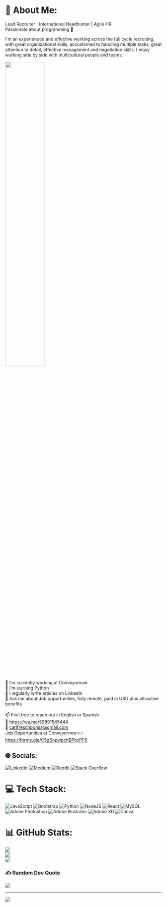 # 💫 About Me:

Lead Recruiter | International Headhunter | Agile HR <br>
Passionate about programming 💜 <br>

I'm an experienced and effective working across the full cycle recruiting, with great organizational skills, accustomed to handling multiple tasks, great attention to detail, effective management and negotiation skills. I enjoy working side by side with multicultural people and teams.


<img src= "https://media.giphy.com/media/WU0SzGzJZmW7KypTRS/giphy.gif" style="width: 50%; display: inline-block;">

<br>🔭 I’m currently working at Conveyornow<br>🌱 I’m learning Python<br>📝 I regularly write articles on LinkedIn<br>💬 Ask me about Job opportunities, fully remote, paid in USD plus attractive benefits<br><br>📫 Feel free to reach out in English or Spanish <br>
💬 https://wa.me/59891545444 <br>
📩 carlfreschponsa@gmail.com <br>
Job Opportunities at Conveyornow 👉 https://forms.gle/C5gSnpwpchBPbxPF6 <br>


## 🌐 Socials:
[![LinkedIn](https://img.shields.io/badge/LinkedIn-%230077B5.svg?logo=linkedin&logoColor=white)](https://linkedin.com/in/carlafreschpons) [![Medium](https://img.shields.io/badge/Medium-12100E?logo=medium&logoColor=white)](https://medium.com/@@carlafreschpons) [![Reddit](https://img.shields.io/badge/Reddit-%23FF4500.svg?logo=Reddit&logoColor=white)](https://reddit.com/user/Competitive-Style338) [![Stack Overflow](https://img.shields.io/badge/-Stackoverflow-FE7A16?logo=stack-overflow&logoColor=white)](https://stackoverflow.com/users/286623) 

# 💻 Tech Stack:
![JavaScript](https://img.shields.io/badge/javascript-%23323330.svg?style=for-the-badge&logo=javascript&logoColor=%23F7DF1E) ![Bootstrap](https://img.shields.io/badge/bootstrap-%23563D7C.svg?style=for-the-badge&logo=bootstrap&logoColor=white) ![Python](https://img.shields.io/badge/python-3670A0?style=for-the-badge&logo=python&logoColor=ffdd54) ![NodeJS](https://img.shields.io/badge/node.js-6DA55F?style=for-the-badge&logo=node.js&logoColor=white) ![React](https://img.shields.io/badge/react-%2320232a.svg?style=for-the-badge&logo=react&logoColor=%2361DAFB) ![MySQL](https://img.shields.io/badge/mysql-%2300f.svg?style=for-the-badge&logo=mysql&logoColor=white) ![Adobe Photoshop](https://img.shields.io/badge/adobephotoshop-%2331A8FF.svg?style=for-the-badge&logo=adobephotoshop&logoColor=white) ![Adobe Illustrator](https://img.shields.io/badge/adobeillustrator-%23FF9A00.svg?style=for-the-badge&logo=adobeillustrator&logoColor=white) ![Adobe XD](https://img.shields.io/badge/Adobe%20XD-470137?style=for-the-badge&logo=Adobe%20XD&logoColor=#FF61F6) ![Canva](https://img.shields.io/badge/Canva-%2300C4CC.svg?style=for-the-badge&logo=Canva&logoColor=white)
# 📊 GitHub Stats:
![](https://github-readme-stats.vercel.app/api?username=CarliFP&theme=dark&hide_border=false&include_all_commits=true&count_private=true)<br/>
![](https://github-readme-streak-stats.herokuapp.com/?user=CarliFP&theme=dark&hide_border=false)<br/>
![](https://github-readme-stats.vercel.app/api/top-langs/?username=CarliFP&theme=dark&hide_border=false&include_all_commits=true&count_private=true&layout=compact)

### ✍️ Random Dev Quote
![](https://quotes-github-readme.vercel.app/api?type=horizontal&theme=radical)

---
[![](https://visitcount.itsvg.in/api?id=CarliFP&icon=0&color=0)](https://visitcount.itsvg.in)

